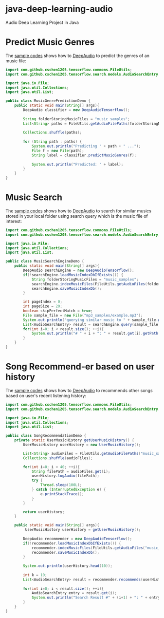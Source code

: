 # java-deep-learning-audio

Audio Deep Learning Project in Java

# Predict Music Genres

The [sample codes](src/main/java/com/github/cschen1205/tensorflow/DeepAudioDemo.java) shows how to 
[DeepAudio](src/main/java/com/github/cschen1205/tensorflow/DeepAudioTensorflow.java) to predict the genres of an
music file:

```java
import com.github.cschen1205.tensorflow.commons.FileUtils;
import com.github.cschen1205.tensorflow.search.models.AudioSearchEntry;

import java.io.File;
import java.util.Collections;
import java.util.List;

public class MusicGenrePredictionDemo {
    public static void main(String[] args){
        DeepAudio classifier = new DeepAudioTensorflow();
        
        String folderStoringMusicFiles = "music_samples";
        List<String> paths = FileUtils.getAudioFilePaths(folderStoringMusicFiles, ".au");
        
        Collections.shuffle(paths);
        
        for (String path : paths) {
            System.out.println("Predicting " + path + " ...");
            File f = new File(path);
            String label = classifier.predictMusicGenres(f);
        
            System.out.println("Predicted: " + label);
        }    
    }
}

```

# Music Search

The [sample codes](src/main/java/com/github/cschen1205/tensorflow/DeepAudioDemo.java) shows how to 
[DeepAudio](src/main/java/com/github/cschen1205/tensorflow/DeepAudioTensorflow.java) to search for similar musics stored
in your local folder using search query which is the music file of interest:

```java
import com.github.cschen1205.tensorflow.commons.FileUtils;
import com.github.cschen1205.tensorflow.search.models.AudioSearchEntry;

import java.io.File;
import java.util.Collections;
import java.util.List;

public class MusicSearchEngineDemo {
    public static void main(String[] args){
        DeepAudio searchEngine = new DeepAudioTensorflow();
        if(!searchEngine.loadMusicIndexDbIfExists()) {
            String folderStoringMusicFiles = "music_samples";
            searchEngine.indexMusicFiles(FileUtils.getAudioFiles(folderStoringMusicFiles, ".au"));
            searchEngine.saveMusicIndexDb();
        }

        int pageIndex = 0;
        int pageSize = 20;
        boolean skipPerfectMatch = true;
        File sample_file = new File("mp3_samples/example.mp3");
        System.out.println("querying similar music to " + sample_file.getName());
        List<AudioSearchEntry> result = searchEngine.query(sample_file, pageIndex, pageSize, skipPerfectMatch);
        for(int i=0; i < result.size(); ++i){
            System.out.println("# " + i + ": " + result.get(i).getPath() + " (distSq: " + result.get(i).getDistance() + ")");
        } 
    }
}

```

# Song Recommend-er based on user history

The [sample codes](src/main/java/com/github/cschen1205/tensorflow/DeepAudioDemo.java) shows how to 
[DeepAudio](src/main/java/com/github/cschen1205/tensorflow/DeepAudioTensorflow.java) to recommends other songs based
on user's recent listening history:

```java
import com.github.cschen1205.tensorflow.commons.FileUtils;
import com.github.cschen1205.tensorflow.search.models.AudioSearchEntry;

import java.io.File;
import java.util.Collections;
import java.util.List;

public class SongRecommendationDemo {
    private static UserMusicHistory getUserMusicHistory() {
        UserMusicHistory userHistory = new UserMusicHistory();

        List<String> audioFiles = FileUtils.getAudioFilePaths("music_samples", ".au");
        Collections.shuffle(audioFiles);

        for(int i=0; i < 40; ++i){
            String filePath = audioFiles.get(i);
            userHistory.logAudio(filePath);
            try {
                Thread.sleep(100L);
            } catch (InterruptedException e) {
                e.printStackTrace();
            }
        }

        return userHistory;
    }

    public static void main(String[] args){
         UserMusicHistory userHistory = getUserMusicHistory();
        
        DeepAudio recommender = new DeepAudioTensorflow();
        if(!recommender.loadMusicIndexDbIfExists()) {
            recommender.indexMusicFiles(FileUtils.getAudioFiles("music_samples", ".au"));
            recommender.saveMusicIndexDb();
        }
        
        System.out.println(userHistory.head(10));
        
        int k = 10;
        List<AudioSearchEntry> result = recommender.recommends(userHistory.getHistory(), k);
        
        for(int i=0; i < result.size(); ++i){
            AudioSearchEntry entry = result.get(i);
            System.out.println("Search Result #" + (i+1) + ": " + entry.getPath());
        }
    }
}

```

